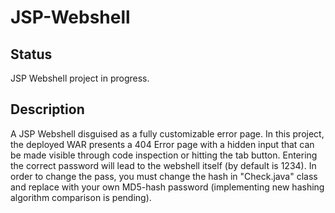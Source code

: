 # JSP-Webshell

## Status
JSP Webshell project in progress.

## Description
A JSP Webshell disguised as a fully customizable error page. In this project, the deployed WAR presents a 404 Error page with a hidden input that can be made visible through code inspection or hitting the tab button. Entering the correct password will lead to the webshell itself (by default is 1234). In order to change the pass, you must change the hash in "Check.java" class and replace with your own MD5-hash password (implementing new hashing algorithm comparison is pending). 
